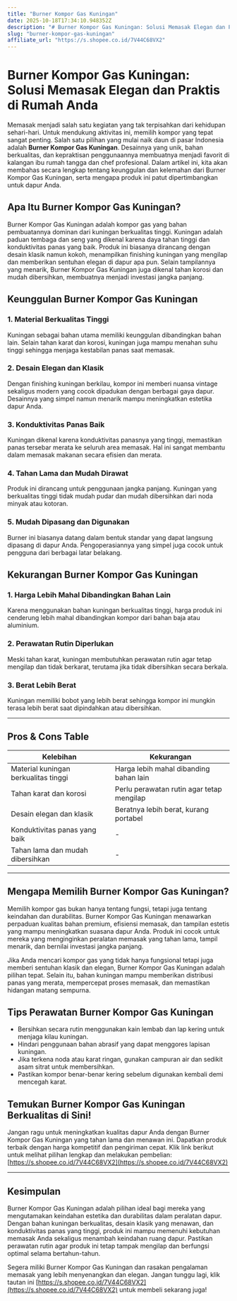 ```yaml
---
title: "Burner Kompor Gas Kuningan"
date: 2025-10-18T17:34:10.948352Z
description: "# Burner Kompor Gas Kuningan: Solusi Memasak Elegan dan Praktis di Rumah Anda..."
slug: "burner-kompor-gas-kuningan"
affiliate_url: "https://s.shopee.co.id/7V44C68VX2"
---
```

# Burner Kompor Gas Kuningan: Solusi Memasak Elegan dan Praktis di Rumah Anda

Memasak menjadi salah satu kegiatan yang tak terpisahkan dari kehidupan sehari-hari. Untuk mendukung aktivitas ini, memilih kompor yang tepat sangat penting. Salah satu pilihan yang mulai naik daun di pasar Indonesia adalah **Burner Kompor Gas Kuningan**. Desainnya yang unik, bahan berkualitas, dan kepraktisan penggunaannya membuatnya menjadi favorit di kalangan ibu rumah tangga dan chef profesional. Dalam artikel ini, kita akan membahas secara lengkap tentang keunggulan dan kelemahan dari Burner Kompor Gas Kuningan, serta mengapa produk ini patut dipertimbangkan untuk dapur Anda.

## Apa Itu Burner Kompor Gas Kuningan?

Burner Kompor Gas Kuningan adalah kompor gas yang bahan pembuatannya dominan dari kuningan berkualitas tinggi. Kuningan adalah paduan tembaga dan seng yang dikenal karena daya tahan tinggi dan konduktivitas panas yang baik. Produk ini biasanya dirancang dengan desain klasik namun kokoh, menampilkan finishing kuningan yang mengilap dan memberikan sentuhan elegan di dapur apa pun. Selain tampilannya yang menarik, Burner Kompor Gas Kuningan juga dikenal tahan korosi dan mudah dibersihkan, membuatnya menjadi investasi jangka panjang.

## Keunggulan Burner Kompor Gas Kuningan

### 1. **Material Berkualitas Tinggi**
Kuningan sebagai bahan utama memiliki keunggulan dibandingkan bahan lain. Selain tahan karat dan korosi, kuningan juga mampu menahan suhu tinggi sehingga menjaga kestabilan panas saat memasak.

### 2. **Desain Elegan dan Klasik**
Dengan finishing kuningan berkilau, kompor ini memberi nuansa vintage sekaligus modern yang cocok dipadukan dengan berbagai gaya dapur. Desainnya yang simpel namun menarik mampu meningkatkan estetika dapur Anda.

### 3. **Konduktivitas Panas Baik**
Kuningan dikenal karena konduktivitas panasnya yang tinggi, memastikan panas tersebar merata ke seluruh area memasak. Hal ini sangat membantu dalam memasak makanan secara efisien dan merata.

### 4. **Tahan Lama dan Mudah Dirawat**
Produk ini dirancang untuk penggunaan jangka panjang. Kuningan yang berkualitas tinggi tidak mudah pudar dan mudah dibersihkan dari noda minyak atau kotoran.

### 5. **Mudah Dipasang dan Digunakan**
Burner ini biasanya datang dalam bentuk standar yang dapat langsung dipasang di dapur Anda. Pengoperasiannya yang simpel juga cocok untuk pengguna dari berbagai latar belakang.

## Kekurangan Burner Kompor Gas Kuningan

### 1. **Harga Lebih Mahal Dibandingkan Bahan Lain**
Karena menggunakan bahan kuningan berkualitas tinggi, harga produk ini cenderung lebih mahal dibandingkan kompor dari bahan baja atau aluminium.

### 2. **Perawatan Rutin Diperlukan**
Meski tahan karat, kuningan membutuhkan perawatan rutin agar tetap mengilap dan tidak berkarat, terutama jika tidak dibersihkan secara berkala.

### 3. **Berat Lebih Berat**
Kuningan memiliki bobot yang lebih berat sehingga kompor ini mungkin terasa lebih berat saat dipindahkan atau dibersihkan.

---

## Pros & Cons Table

| Kelebihan | Kekurangan |
| --- | --- |
| Material kuningan berkualitas tinggi | Harga lebih mahal dibanding bahan lain |
| Tahan karat dan korosi | Perlu perawatan rutin agar tetap mengilap |
| Desain elegan dan klasik | Beratnya lebih berat, kurang portabel |
| Konduktivitas panas yang baik | - |
| Tahan lama dan mudah dibersihkan | - |

---

## Mengapa Memilih Burner Kompor Gas Kuningan?

Memilih kompor gas bukan hanya tentang fungsi, tetapi juga tentang keindahan dan durabilitas. Burner Kompor Gas Kuningan menawarkan perpaduan kualitas bahan premium, efisiensi memasak, dan tampilan estetis yang mampu meningkatkan suasana dapur Anda. Produk ini cocok untuk mereka yang menginginkan peralatan memasak yang tahan lama, tampil menarik, dan bernilai investasi jangka panjang.

Jika Anda mencari kompor gas yang tidak hanya fungsional tetapi juga memberi sentuhan klasik dan elegan, Burner Kompor Gas Kuningan adalah pilihan tepat. Selain itu, bahan kuningan mampu memberikan distribusi panas yang merata, mempercepat proses memasak, dan memastikan hidangan matang sempurna.

## Tips Perawatan Burner Kompor Gas Kuningan

- Bersihkan secara rutin menggunakan kain lembab dan lap kering untuk menjaga kilau kuningan.
- Hindari penggunaan bahan abrasif yang dapat menggores lapisan kuningan.
- Jika terkena noda atau karat ringan, gunakan campuran air dan sedikit asam sitrat untuk membersihkan.
- Pastikan kompor benar-benar kering sebelum digunakan kembali demi mencegah karat.

## Temukan Burner Kompor Gas Kuningan Berkualitas di Sini!

Jangan ragu untuk meningkatkan kualitas dapur Anda dengan Burner Kompor Gas Kuningan yang tahan lama dan menawan ini. Dapatkan produk terbaik dengan harga kompetitif dan pengiriman cepat. Klik link berikut untuk melihat pilihan lengkap dan melakukan pembelian: [https://s.shopee.co.id/7V44C68VX2](https://s.shopee.co.id/7V44C68VX2)

---

## Kesimpulan

Burner Kompor Gas Kuningan adalah pilihan ideal bagi mereka yang mengutamakan keindahan estetika dan durabilitas dalam peralatan dapur. Dengan bahan kuningan berkualitas, desain klasik yang menawan, dan konduktivitas panas yang tinggi, produk ini mampu memenuhi kebutuhan memasak Anda sekaligus menambah keindahan ruang dapur. Pastikan perawatan rutin agar produk ini tetap tampak mengilap dan berfungsi optimal selama bertahun-tahun.

Segera miliki Burner Kompor Gas Kuningan dan rasakan pengalaman memasak yang lebih menyenangkan dan elegan. Jangan tunggu lagi, klik tautan ini [https://s.shopee.co.id/7V44C68VX2](https://s.shopee.co.id/7V44C68VX2) untuk membeli sekarang juga!